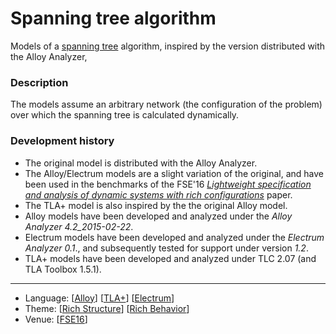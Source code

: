 # Spanning tree algorithm 

Models of a [spanning tree](https://en.wikipedia.org/wiki/Spanning_tree) algorithm, inspired by the version distributed with the Alloy Analyzer,

### Description

The models assume an arbitrary network (the configuration of the problem) over which the spanning tree is calculated dynamically.

### Development history
* The original model is distributed with the Alloy Analyzer.
* The Alloy/Electrum models are a slight variation of the original, and have been used in the benchmarks of the FSE'16 *[Lightweight specification and analysis of dynamic systems with rich configurations](http://nmacedo.github.io/pubs.html#fse16)* paper.
* The TLA+ model is also inspired by the the original Alloy model.
* Alloy models have been developed and analyzed under the *Alloy Analyzer 4.2_2015-02-22*.
* Electrum models have been developed and analyzed under the *Electrum Analyzer 0.1*., and subsequently tested for support under version *1.2*.
* TLA+ models have been developed and analyzed under TLC 2.07 (and TLA Toolbox 1.5.1).

---

* Language: [[Alloy](https://github.com/nmacedo/MSV/wiki/By-Language#alloy)] [[TLA+](https://github.com/nmacedo/MSV/wiki/By-Language#tla)] [[Electrum](https://github.com/nmacedo/MSV/wiki/By-Language#electrum)] 
* Theme:  [[Rich Structure](https://github.com/nmacedo/MSV/wiki/By-Theme#rich-structure)] [[Rich Behavior](https://github.com/nmacedo/MSV/wiki/By-Theme#rich-behavior)] 
* Venue: [[FSE16](https://github.com/nmacedo/MSV/wiki/By-Venus#fse16)]
